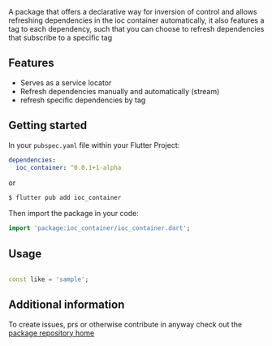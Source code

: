 A package that offers a declarative way for inversion of control and allows refreshing dependencies
in the ioc container automatically, it also features a tag to each dependency, such that you can
choose to refresh dependencies that subscribe to a specific tag

## Features

- Serves as a service locator
- Refresh dependencies manually and automatically (stream)
- refresh specific dependencies by tag

## Getting started

In your `pubspec.yaml` file within your Flutter Project:

```yaml
dependencies:
  ioc_container: ^0.0.1+1-alpha
```

or

```bash
$ flutter pub add ioc_container
```

Then import the package in your code:

```dart
import 'package:ioc_container/ioc_container.dart';
```

## Usage

```dart

const like = 'sample';
```

## Additional information

To create issues, prs or otherwise contribute in anyway check out
the [package repository home](https://github.com/folaoluwafemi/ioc_flow)